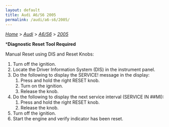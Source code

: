 ```yaml
---
layout: default
title: Audi A6/S6 2005
permalink: /audi/a6-s6/2005/
---
```

[*Home*](/) > [*Audi*](/audi/) > [*A6/S6*](/audi/a6-s6/) > [*2005*](/audi/a6-s6/2005/)

***Diagnostic Reset Tool Required**

Manual Reset using DIS and Reset Knobs:
1. Turn off the ignition.
2. Locate the Driver Information System (DIS) in the instrument panel.
3. Do the following to display the SERVICE! message in the display:
    1) Press and hold the right RESET knob.
    2) Turn on the ignition.
    3) Release the knob.
4. Do the following to display the next service interval (SERVICE IN ##MI):
    1) Press and hold the right RESET knob.
    2) Release the knob.
5. Turn off the ignition.
6. Start the engine and verify indicator has been reset.